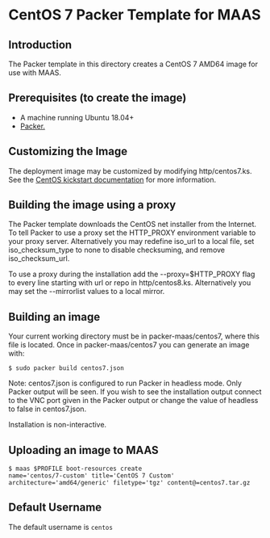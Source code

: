 # CentOS 7 Packer Template for MAAS

## Introduction
The Packer template in this directory creates a CentOS 7 AMD64 image for use with MAAS.

## Prerequisites (to create the image)

* A machine running Ubuntu 18.04+
* [Packer.](https://www.packer.io/intro/getting-started/install.html)

## Customizing the Image
The deployment image may be customized by modifying http/centos7.ks. See the [CentOS kickstart documentation](https://docs.centos.org/en-US/centos/install-guide/Kickstart2/) for more information.

## Building the image using a proxy
The Packer template downloads the CentOS
net installer from the Internet. To tell Packer to use a proxy set the
HTTP_PROXY environment variable to your proxy server. Alternatively you may
redefine iso_url to a local file, set iso_checksum_type to none to disable
checksuming, and remove iso_checksum_url.

To use a proxy during the installation add the --proxy=$HTTP_PROXY flag to every
line starting with url or repo in http/centos8.ks. Alternatively you may set the
--mirrorlist values to a local mirror.

## Building an image
Your current working directory must be in packer-maas/centos7, where this file
is located. Once in packer-maas/centos7 you can generate an image with:

```
$ sudo packer build centos7.json
```

Note: centos7.json is configured to run Packer in headless mode. Only Packer
output will be seen. If you wish to see the installation output connect to the
VNC port given in the Packer output or change the value of headless to false in
centos7.json.

Installation is non-interactive.

## Uploading an image to MAAS
```
$ maas $PROFILE boot-resources create
name='centos/7-custom' title='CentOS 7 Custom' architecture='amd64/generic' filetype='tgz' content@=centos7.tar.gz
```

## Default Username
The default username is ```centos```

